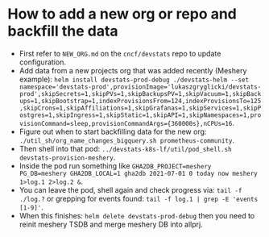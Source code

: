 # How to add a new org or repo and backfill the data

- First refer to `NEW_ORG.md` on the `cncf/devstats` repo to update configuration.
- Add data from a new projects org that was added recently (Meshery example): `helm install devstats-prod-debug ./devstats-helm --set namespace='devstats-prod',provisionImage='lukaszgryglicki/devstats-prod',skipSecrets=1,skipPVs=1,skipBackupsPV=1,skipVacuum=1,skipBackups=1,skipBootstrap=1,indexProvisionsFrom=124,indexProvisionsTo=125,skipCrons=1,skipAffiliations=1,skipGrafanas=1,skipServices=1,skipPostgres=1,skipIngress=1,skipStatic=1,skipAPI=1,skipNamespaces=1,provisionCommand=sleep,provisionCommandArgs={360000s},nCPUs=16`.
- Figure out when to start backfilling data for the new org: `` ./util_sh/org_name_changes_bigquery.sh prometheus-community ``.
- Then shell into that pod: `../devstats-k8s-lf/util/pod_shell.sh devstats-provision-meshery`.
- Inside the pod run something like `GHA2DB_PROJECT=meshery PG_DB=meshery GHA2DB_LOCAL=1 gha2db 2021-07-01 0 today now meshery 1>log.1 2>log.2 &`.
- You can leave the pod, shell again and check progress via: `` tail -f ./log.? `` or grepping for events found: `` tail -f log.1 | grep -E 'events [1-9]' ``.
- When this finishes: `helm delete devstats-prod-debug` then you need to reinit meshery TSDB and merge meshery DB into allprj.

